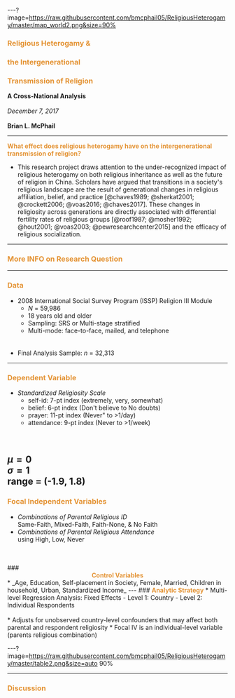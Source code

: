 ---?image=https://raw.githubusercontent.com/bmcphail05/ReligiousHeterogamy/master/map_world2.png&size=90%
### <span style="color:#e49436; font-weight:bold">Religious Heterogamy &</span>
### <span style="color:#e49436; font-weight:bold">the Intergenerational</span>
### <span style="color:#e49436; font-weight:bold">Transmission of Religion</span></span>
**A Cross-National Analysis**
<br>
<br>
_December 7, 2017_
<br>
<br>
**Brian L. McPhail**     



---
<span style="color:#e49436; font-weight:bold">What effect does religious heterogamy have on the intergenerational transmission of religion?</span>
<br>
  * This research project draws attention to the under-recognized impact of religious heterogamy on both religious inheritance as well as the future of religion in China. Scholars have argued that transitions in a society's religious landscape are the result of generational changes in religious affiliation, belief, and practice [@chaves1989; @sherkat2001; @crockett2006; @voas2016; @chaves2017]. These changes in religiosity across generations are directly associated with differential fertility rates of religious groups [@roof1987; @mosher1992; @hout2001; @voas2003; @pewresearchcenter2015] and the efficacy of religious socialization.
---
### <span style="color:#e49436; font-weight:bold">More INFO on Research Question</span>

---
### <span style="color:#e49436; font-weight:bold">Data</span>

* 2008 International Social Survey Program (ISSP) Religion III Module
  - _N_ = 59,986
  - 18 years old and older
  - Sampling: SRS or Multi-stage stratified
  - Multi-mode: face-to-face, mailed, and telephone
  <br>
  <br>
* Final Analysis Sample:  _n_ = 32,313
---
### <span style="color:#e49436; font-weight:bold">Dependent Variable</span>
* _Standardized Religiosity Scale_
  - self-id: 7-pt index (extremely, very, somewhat)
  - belief: 6-pt index (Don't believe to No doubts)
  - prayer: 11-pt index (Never" to >1/day)
  - attendance: 9-pt index (Never to >1/week)
  <br>
  <br>
$\mu = 0$  
$\sigma = 1$  
range = (-1.9, 1.8)
---
### <span style="color:#e49436; font-weight:bold">Focal Independent Variables</span>
* _Combinations of Parental Religious ID_  
Same-Faith, Mixed-Faith, Faith-None, & No Faith
* _Combinations of Parental Religious Attendance_  
using High, Low, Never
<br>
<br>
### <center><span style="color:#e49436; font-weight:bold">Control Variables</span></center>
* _Age, Education, Self-placement in Society, Female, Married, Children in household, Urban, Standardized Income_
---
### <span style="color:#e49436; font-weight:bold">Analytic Strategy</span>
* Multi-level Regression Analysis: Fixed Effects
  - Level 1: Country
  - Level 2: Individual Respondents
<br>
<br>
* Adjusts for unobserved country-level confounders that may affect both parental and respondent religiosity
* Focal IV is an individual-level variable (parents religious combination)

---?image=https://raw.githubusercontent.com/bmcphail05/ReligiousHeterogamy/master/table2.png&size=auto 90%

---
### <span style="color:#e49436; font-weight:bold">Discussion</span>
